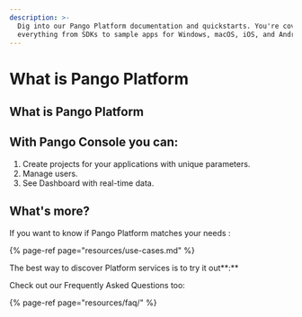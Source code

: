 ```yaml
---
description: >-
  Dig into our Pango Platform documentation and quickstarts. You're covered with
  everything from SDKs to sample apps for Windows, macOS, iOS, and Android.
---
```


# What is Pango Platform

## What is Pango Platform



## With Pango Console you can:

1. Create projects for your applications with unique parameters. 
2. Manage users. 
3. See Dashboard with real-time data.

## What's more?

If you want to know if Pango Platform matches your needs :

{% page-ref page="resources/use-cases.md" %}

The best way to discover Platform services is to try it out**:**

Check out our Frequently Asked Questions too:

{% page-ref page="resources/faq/" %}

